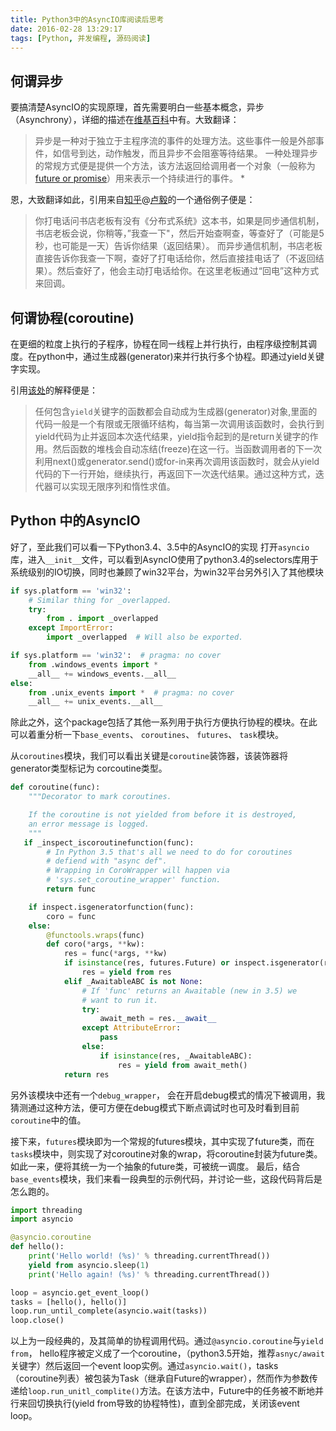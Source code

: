 ```yaml
---
title: Python3中的AsyncIO库阅读后思考
date: 2016-02-28 13:29:17
tags: [Python, 并发编程, 源码阅读]
---
```


## 何谓异步

要搞清楚AsyncIO的实现原理，首先需要明白一些基本概念，异步（Asynchrony），详细的描述在[维基百科](https://en.wikipedia.org/wiki/Asynchrony_%28computer_programming%29)中有。大致翻译：

> 异步是一种对于独立于主程序流的事件的处理方法。这些事件一般是外部事件，如信号到达，动作触发，而且异步不会阻塞等待结果。
> 一种处理异步的常规方式便是提供一个方法，该方法返回给调用者一个对象（一般称为[future or promise](https://en.wikipedia.org/wiki/Futures_and_promises)）用来表示一个持续进行的事件。
*<!--more-->

恩，大致翻译如此，引用来自[知乎](http://zhihu.com/question/19732473/answer/20851256?utm_campaign=webshare&amp;utm_source=weibo&amp;utm_medium=zhihu)@[卢毅](https://www.zhihu.com/people/tianyishengshui)的一个通俗例子便是：

> 你打电话问书店老板有没有《分布式系统》这本书，如果是同步通信机制，书店老板会说，你稍等，”我查一下"，然后开始查啊查，等查好了（可能是5秒，也可能是一天）告诉你结果（返回结果）。
> 而异步通信机制，书店老板直接告诉你我查一下啊，查好了打电话给你，然后直接挂电话了（不返回结果）。然后查好了，他会主动打电话给你。在这里老板通过“回电”这种方式来回调。

## 何谓协程(coroutine)

在更细的粒度上执行的子程序，协程在同一线程上并行执行，由程序级控制其调度。在python中，通过生成器(generator)来并行执行多个协程。即通过yield关键字实现。

引用[该处](http://www.jackyshen.com/2015/05/21/async-operations-in-form-of-sync-programming-with-python-yielding/)的解释便是：

> 任何包含`yield`关键字的函数都会自动成为生成器(generator)对象,里面的代码一般是一个有限或无限循环结构，每当第一次调用该函数时，会执行到yield代码为止并返回本次迭代结果，yield指令起到的是return关键字的作用。然后函数的堆栈会自动冻结(freeze)在这一行。当函数调用者的下一次利用next()或generator.send()或for-in来再次调用该函数时，就会从yield代码的下一行开始，继续执行，再返回下一次迭代结果。通过这种方式，迭代器可以实现无限序列和惰性求值。

## Python 中的AsyncIO

好了，至此我们可以看一下Python3.4、3.5中的AsyncIO的实现
打开`asyncio`库，进入`__init__`文件，可以看到AsyncIO使用了python3.4的selectors库用于系统级别的IO切换，同时也兼顾了win32平台，为win32平台另外引入了其他模块

``` python
if sys.platform == 'win32':
    # Similar thing for _overlapped.
    try:
        from . import _overlapped
    except ImportError:
        import _overlapped  # Will also be exported.
```

``` python
if sys.platform == 'win32':  # pragma: no cover
    from .windows_events import *
    __all__ += windows_events.__all__
else:
    from .unix_events import *  # pragma: no cover
    __all__ += unix_events.__all__
```

除此之外，这个package包括了其他一系列用于执行方便执行协程的模块。在此可以着重分析一下`base_events`、 `coroutines`、 `futures`、 `task`模块。

从`coroutines`模块，我们可以看出关键是`coroutine`装饰器，该装饰器将generator类型标记为 corcoutine类型。

``` python
def coroutine(func):
    """Decorator to mark coroutines.

    If the coroutine is not yielded from before it is destroyed,
    an error message is logged.
    """
   if _inspect_iscoroutinefunction(func):
        # In Python 3.5 that's all we need to do for coroutines
        # defiend with "async def".
        # Wrapping in CoroWrapper will happen via
        # 'sys.set_coroutine_wrapper' function.
        return func

    if inspect.isgeneratorfunction(func):
        coro = func
    else:
        @functools.wraps(func)
        def coro(*args, **kw):
            res = func(*args, **kw)
            if isinstance(res, futures.Future) or inspect.isgenerator(res):
                res = yield from res
            elif _AwaitableABC is not None:
                # If 'func' returns an Awaitable (new in 3.5) we
                # want to run it.
                try:
                    await_meth = res.__await__
                except AttributeError:
                    pass
                else:
                    if isinstance(res, _AwaitableABC):
                        res = yield from await_meth()
            return res
```

另外该模块中还有一个`debug_wrapper`， 会在开启debug模式的情况下被调用，我猜测通过这种方法，便可方便在debug模式下断点调试时也可及时看到目前`coroutine`中的值。

接下来，`futures`模块即为一个常规的futures模块，其中实现了future类，而在`tasks`模块中，则实现了对coroutine对象的wrap，将coroutine封装为future类。如此一来，便将其统一为一个抽象的future类，可被统一调度。
最后，结合`base_events`模块，我们来看一段典型的示例代码，并讨论一些，这段代码背后是怎么跑的。

``` python
import threading
import asyncio

@asyncio.coroutine
def hello():
    print('Hello world! (%s)' % threading.currentThread())
    yield from asyncio.sleep(1)
    print('Hello again! (%s)' % threading.currentThread())

loop = asyncio.get_event_loop()
tasks = [hello(), hello()]
loop.run_until_complete(asyncio.wait(tasks))
loop.close()
```

以上为一段经典的，及其简单的协程调用代码。通过`@asyncio.coroutine`与`yield from`， hello程序被定义成了一个coroutine，（python3.5开始，推荐`asnyc/await`关键字）然后返回一个event loop实例。通过`asyncio.wait()`，tasks（coroutine列表）被包装为Task（继承自Future的wrapper），然而作为参数传递给`loop.run_unitl_complite()`方法。在该方法中，Future中的任务被不断地并行来回切换执行(yield from导致的协程特性)，直到全部完成，关闭该event loop。